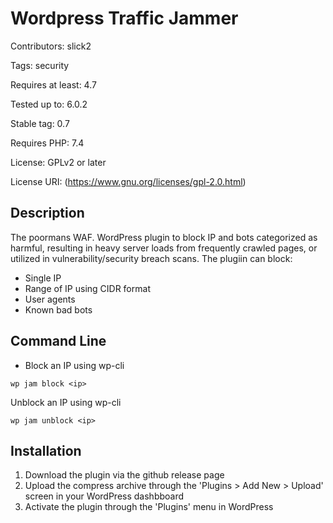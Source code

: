# Wordpress Traffic Jammer
Contributors: slick2

Tags: security

Requires at least: 4.7

Tested up to: 6.0.2

Stable tag: 0.7

Requires PHP: 7.4

License: GPLv2 or later

License URI: (https://www.gnu.org/licenses/gpl-2.0.html)

## Description

The poormans WAF.  WordPress plugin to block IP and bots categorized as harmful, resulting in heavy server loads from frequently crawled pages, or utilized in vulnerability/security breach scans.  The plugiin can block:

- Single IP
- Range of IP using CIDR format
- User agents 
- Known bad bots

## Command Line
- Block an IP using wp-cli
```
wp jam block <ip>
```
Unblock an IP using wp-cli
```
wp jam unblock <ip>
```


## Installation

1. Download the plugin via the github release page
1. Upload the compress archive through the 'Plugins > Add New > Upload' screen in your WordPress dashbboard
1. Activate the plugin through the 'Plugins' menu in WordPress 